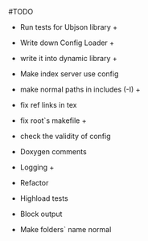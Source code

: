 #TODO

 * Run tests for Ubjson library        +
 * Write down Config Loader            +
 * write it into dynamic library       +
 * Make index server use config
 * make normal paths in includes (-I)  +
 * fix ref links in tex
 * fix root`s makefile                 +
 * check the validity of config

 * Doxygen comments
 * Logging                             +
 * Refactor 
 * Highload tests
 * Block output
 * Make folders` name normal
